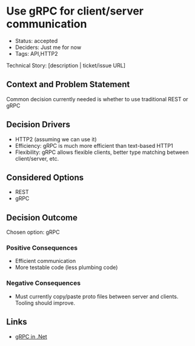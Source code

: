 # Use gRPC for client/server communication

- Status: accepted
- Deciders: Just me for now
- Tags: API,HTTP2

Technical Story: [description | ticket/issue URL] <!-- optional -->

## Context and Problem Statement

Common decision currently needed is whether to use traditional REST or gRPC

## Decision Drivers <!-- optional -->

- HTTP2 (assuming we can use it)
- Efficiency: gRPC is much more efficient than text-based HTTP1
- Flexibility: gRPC allows flexible clients, better type matching between client/server, etc.

## Considered Options

- REST
- gRPC

## Decision Outcome

Chosen option: gRPC

### Positive Consequences <!-- optional -->

- Efficient communication
- More testable code (less plumbing code)

### Negative Consequences <!-- optional -->

- Must currently copy/paste proto files between server and clients.  Tooling should improve.

## Links <!-- optional -->

- [gRPC in .Net](https://www.infoq.com/articles/getting-started-grpc-dotnet) <!-- example: Refined by [xxx](yyyymmdd-xxx.md) -->
